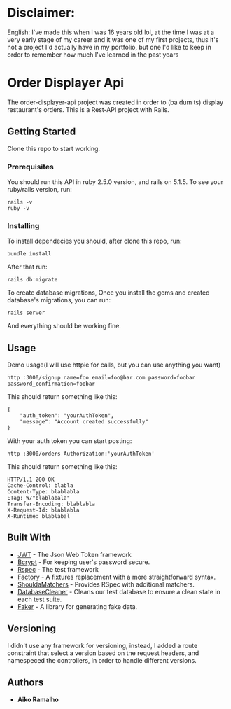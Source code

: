 # Disclaimer:
English: I've made this when I was 16 years old lol, at the time I was at a very early stage of my career and it was one of my first projects, thus it's not a project I'd actually have in my portfolio, but one I'd like to keep in order to remember how much I've learned in the past years

# Order Displayer Api
The order-displayer-api project was created in order to (ba dum ts) display restaurant's orders.
This is a Rest-API project with Rails.

## Getting Started

Clone this repo to start working.

### Prerequisites

You should run this API in ruby 2.5.0 version, and rails on 5.1.5.
To see your ruby/rails version, run:

```
rails -v
ruby -v
```

### Installing

To install dependecies you should, after clone this repo, run:
```
bundle install
```
After that run:
```
rails db:migrate
```
To create database migrations,
Once you install the gems and created database's migrations, you can run:
```
rails server
```
And everything should be working fine.



## Usage
Demo usage(I will use httpie for calls, but you can use anything you want)

```
http :3000/signup name=foo email=foo@bar.com password=foobar password_confirmation=foobar
```
This should return something like this:
```
{
    "auth_token": "yourAuthToken",
    "message": "Account created successfully"
}
```

With your auth token you can start posting:

```
http :3000/orders Authorization:'yourAuthToken'
```

This should return something like this:

```
HTTP/1.1 200 OK
Cache-Control: blabla
Content-Type: blablabla
ETag: W/"blablabala"
Transfer-Encoding: blablabla
X-Request-Id: blablabla
X-Runtime: blablabal
```

## Built With

* [JWT](https://github.com/jwt/ruby-jwt) - The Json Web Token framework
* [Bcrypt](https://github.com/codahale/bcrypt-ruby) - For keeping user's password secure.
* [Rspec](https://github.com/rspec/rspec-rails) - The test framework
* [Factory](https://github.com/thoughtbot/factory_bot_rails) - A fixtures replacement with a more straightforward syntax. 
* [ShouldaMatchers](https://github.com/thoughtbot/shoulda-matchers) - Provides RSpec with additional matchers.
* [DatabaseCleaner](https://github.com/DatabaseCleaner/database_cleaner) - Cleans our test database to ensure a clean state in each test suite.
* [Faker](https://github.com/stympy/faker) - A library for generating fake data.


## Versioning

I didn't use any framework for versioning, instead, I added a route constraint that select a version based on the request headers, and namespeced the controllers, in order to handle different versions. 

## Authors

* **Aiko Ramalho**
